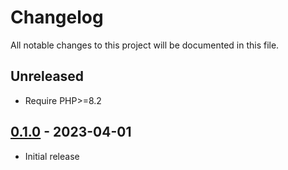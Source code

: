 # Changelog

All notable changes to this project will be documented in this file.

## Unreleased

* Require PHP>=8.2

## [0.1.0](https://github.com/phel-lang/router/releases/tag/v0.1.0) - 2023-04-01

* Initial release